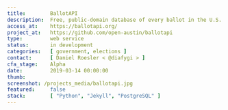 ```yaml
---
title:        BallotAPI
description:  Free, public-domain database of every ballot in the U.S.
access_at:    https://ballotapi.org/
project_at:   https://github.com/open-austin/ballotapi
type:         web service
status:       in development
categories:   [ government, elections ]
contact:      [ Daniel Roesler < @diafygi > ]
cfa_stage:    Alpha
date:         2019-03-14 00:00:00
thumb:
screenshot: /projects_media/ballotapi.jpg
featured:     false
stack:        [ "Python", "Jekyll", "PostgreSQL" ]
---
```

